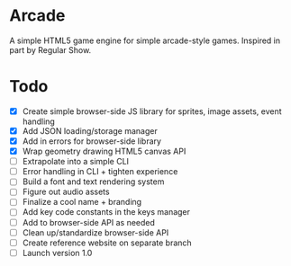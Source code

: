# Arcade
A simple HTML5 game engine for simple arcade-style games. Inspired in part by Regular Show.

# Todo
- [x] Create simple browser-side JS library for sprites, image assets, event handling
- [x] Add JSON loading/storage manager
- [x] Add in errors for browser-side library
- [x] Wrap geometry drawing HTML5 canvas API
- [ ] Extrapolate into a simple CLI
- [ ] Error handling in CLI + tighten experience
- [ ] Build a font and text rendering system
- [ ] Figure out audio assets
- [ ] Finalize a cool name + branding
- [ ] Add key code constants in the keys manager
- [ ] Add to browser-side API as needed
- [ ] Clean up/standardize browser-side API
- [ ] Create reference website on separate branch
- [ ] Launch version 1.0
